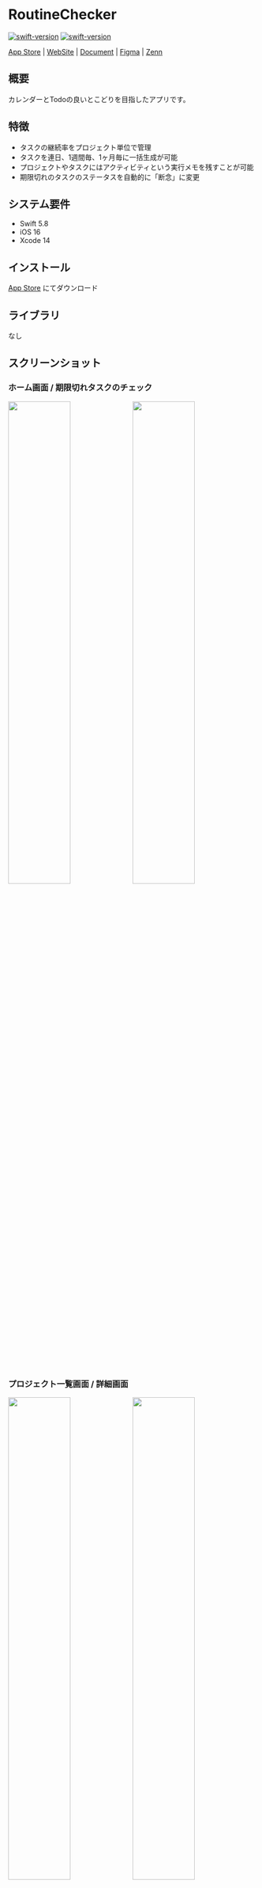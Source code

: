 # RoutineChecker

 [![swift-version](https://img.shields.io/badge/Swift-5.8-brightgreen.svg?logo=swift)](https://github.com/apple/swift)  [![swift-version](https://img.shields.io/badge/iOS-16-brightgreen.svg)](https://github.com/apple/swift)

[App Store](https://apps.apple.com/jp/app/routine-checker/id6462190861) | [WebSite](https://www.notion.so/104-xyz-064e9bb668f94ac290f72984707bfe92) | [Document](https://thoughtful-forsythia-6c8.notion.site/RoutineCheck-70cb85966ae347b987be10637ac8e3d1?pvs=4) | [Figma](https://www.figma.com/file/LsdmGqG6cdVhKvnUHQZvd5/RoutineCheckerDesign?type=design&node-id=601%3A424&mode=design&t=cTnXGs9TmmdASK2F-1) | [Zenn](https://zenn.dev/104/articles/e6bb2dfae2ead3)

## 概要

カレンダーとTodoの良いとこどりを目指したアプリです。

## 特徴

- タスクの継続率をプロジェクト単位で管理
- タスクを連日、1週間毎、1ヶ月毎に一括生成が可能
- プロジェクトやタスクにはアクティビティという実行メモを残すことが可能
- 期限切れのタスクのステータスを自動的に「断念」に変更

## システム要件

- Swift 5.8
- iOS 16
- Xcode 14

## インストール

[App Store](https://apps.apple.com/jp/app/routine-checker/id6462190861) にてダウンロード

## ライブラリ

なし

## スクリーンショット

### ホーム画面 /  期限切れタスクのチェック
<img src="https://user-images.githubusercontent.com/106759915/262000676-e08f9a6d-c736-4d5f-8778-109c926d3027.png" width="50%" /><img src="https://user-images.githubusercontent.com/106759915/262001030-33933a03-7dbf-435c-85db-799c7ff7a0ec.png" width="50%" />

### プロジェクト一覧画面 / 詳細画面
<img src="https://user-images.githubusercontent.com/106759915/262000878-22f40036-dead-4f1f-9171-1ae1b28b9f47.png" width="50%" /><img src="https://user-images.githubusercontent.com/106759915/262001731-1f9365b1-9b48-4e8c-93ce-5814442aab9a.png" width="50%" />

### タスク一覧画面 / 詳細画面
<img src="https://user-images.githubusercontent.com/106759915/262009149-a39f79fc-032b-44e9-a052-320e5fca85e8.png" width="50%" /><img src="https://user-images.githubusercontent.com/106759915/262001159-6a3f2330-4996-40fc-9a9e-bfac85baa980.png" width="50%" />

### タスク作成 / アクティビティ一覧
<img src="https://user-images.githubusercontent.com/106759915/262001788-171c02ae-5f46-49a4-8107-a153245ae5ff.png" width="50%" /><img src="https://user-images.githubusercontent.com/106759915/262001479-6d24b77f-88dd-4ad5-91b5-50699aa405b2.png" width="50%" />

